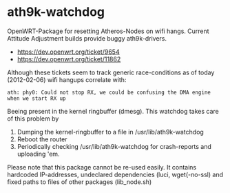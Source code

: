 ath9k-watchdog
==============

OpenWRT-Package for resetting Atheros-Nodes on wifi hangs. Current Attitude Adjustment builds provide buggy ath9k-drivers.
* https://dev.openwrt.org/ticket/9654
* https://dev.openwrt.org/ticket/11862

Although these tickets seem to track generic race-conditions as of today (2012-02-06) wifi hangups correlate with:

`ath: phy0: Could not stop RX, we could be confusing the DMA engine when we start RX up`

Beeing present in the kernel ringbuffer (dmesg). This watchdog takes care of this problem by
1. Dumping the kernel-ringbuffer to a file in /usr/lib/ath9k-watchdog
2. Reboot the router
3. Periodically checking /usr/lib/ath9k-watchdog for crash-reports and uploading 'em.

Please note that this package cannot be re-used easily. It contains hardcoded IP-addresses, undeclared dependencies (luci, wget(-no-ssl) and fixed paths to files of other packages (lib_node.sh)
